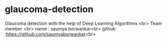 # glaucoma-detection
Glaucoma detection with the help of Deep Learning Algorithms <br\>
Team member <br\>
name : saumya borwankar<br\>
github :https://github.com/saumyaborwankar<br\>
